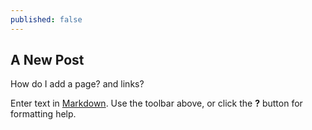 ```yaml
---
published: false
---
```

## A New Post

How do I add a page? and links?

Enter text in [Markdown](http://daringfireball.net/projects/markdown/). Use the toolbar above, or click the **?** button for formatting help.
